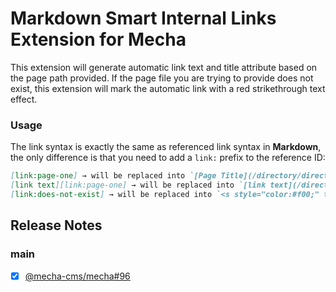 Markdown Smart Internal Links Extension for Mecha
=================================================

This extension will generate automatic link text and title attribute based on the page path provided. If the page file you are trying to provide does not exist, this extension will mark the automatic link with a red strikethrough text effect.

### Usage

The link syntax is exactly the same as referenced link syntax in **Markdown**, the only difference is that you need to add a `link:` prefix to the reference ID:

~~~ .markdown
[link:page-one] → will be replaced into `[Page Title](/directory/directory/page-one "Page Title")`
[link text][link:page-one] → will be replaced into `[link text](/directory/directory/page-one "Page Title")`
[link:does-not-exist] → will be replaced into `<s style="color:#f00;" title="[link:does-not-exist]">link broken</s>`
~~~

Release Notes
-------------

### main

 - [x] [@mecha-cms/mecha#96](https://github.com/mecha-cms/mecha/issues/96)
